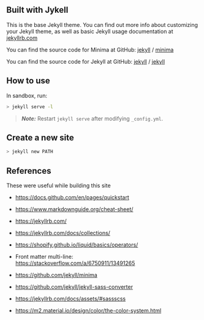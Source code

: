 ## Built with Jykell
This is the base Jekyll theme. You can find out more info about customizing your Jekyll theme, as well as basic Jekyll usage documentation at [jekyllrb.com](https://jekyllrb.com/)

You can find the source code for Minima at GitHub:
[jekyll][jekyll-organization] /
[minima](https://github.com/jekyll/minima)

You can find the source code for Jekyll at GitHub:
[jekyll][jekyll-organization] /
[jekyll](https://github.com/jekyll/jekyll)


[jekyll-organization]: https://github.com/jekyll

## How to use
In sandbox, run:
```sh
> jekyll serve -l
```
> ***Note:*** Restart `jekyll serve` after modifying `_config.yml`.

## Create a new site
```sh
> jekyll new PATH
```

## References
These were useful while building this site
- https://docs.github.com/en/pages/quickstart
- https://www.markdownguide.org/cheat-sheet/

- https://jekyllrb.com/
- https://jekyllrb.com/docs/collections/
- https://shopify.github.io/liquid/basics/operators/

- Front matter multi-line:  
  https://stackoverflow.com/a/6750911/13491265

- https://github.com/jekyll/minima
- https://github.com/jekyll/jekyll-sass-converter
- https://jekyllrb.com/docs/assets/#sassscss

- https://m2.material.io/design/color/the-color-system.html

